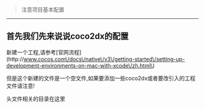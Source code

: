 > 注意项目基本配置

---

## 首先我们先来说说coco2dx的配置

新建一个工程,请参考\[官网流程\]\(http:\/\/www.cocos.com\/docs\/native\/v3\/getting-started\/setting-up-development-environments-on-mac-with-xcode\/zh.html\)

但是这个新建的文件是一个空文件,如果要添加一些coco2dx或者要改引入的工程文件请注意!

头文件相关的目录在这里



